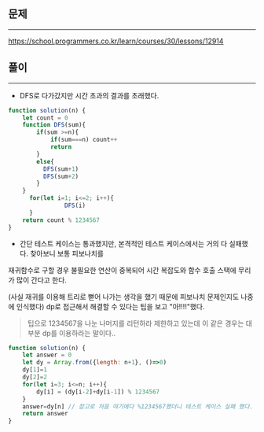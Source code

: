 ## 문제
----
https://school.programmers.co.kr/learn/courses/30/lessons/12914

## 풀이
----
- DFS로 다가갔지만 시간 초과의 결과를 초래했다.
```jsx
function solution(n) {
    let count = 0 
    function DFS(sum){
        if(sum >=n){
            if(sum===n) count++
            return
        }
        else{
          DFS(sum+1)
          DFS(sum+2)  
        }
    }
      for(let i=1; i<=2; i++){
                DFS(i)
      }
    return count % 1234567
}
```
- 간단 테스트 케이스는 통과했지만, 본격적인 테스트 케이스에서는 거의 다 실패했다. 찾아보니 보통 피보나치를 

재귀함수로 구할 경우 불필요한 연산이 중복되어 시간 복잡도와 함수 호출 스택에 무리가 많이 간다고 한다. 

(사실 재귀를 이용해 트리로 뻗어 나가는 생각을 했기 때문에 피보나치 문제인지도 나중에 인식했다)
dp로 접근해서 해결할 수 있다는 팁을 보고 "아!!!!"했다. 

> 팁으로 1234567을 나눈 나머지를 리턴하라 제한하고 있는데 이 같은 경우는 대부분 dp를 이용하라는 말이다..


```jsx
function solution(n) {
    let answer = 0
    let dy = Array.from({length: n+1}, ()=>0)
    dy[1]=1
    dy[2]=2
    for(let i=3; i<=n; i++){
        dy[i] = (dy[i-2]+dy[i-1]) % 1234567 
    }
    answer=dy[n] // 참고로 처음 여기에다 %1234567했더니 테스트 케이스 실패 했다.  
    return answer 
}

```


